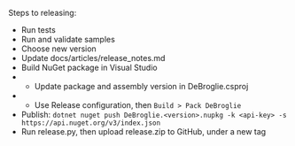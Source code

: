 Steps to releasing:
 * Run tests
 * Run and validate samples
 * Choose new version
 * Update docs/articles/release_notes.md
 * Build NuGet package in Visual Studio
 * * Update package and assembly version in DeBroglie.csproj
 * * Use Release configuration, then `Build > Pack DeBroglie`
 * Publish:
    `dotnet nuget push DeBroglie.<version>.nupkg -k <api-key> -s https://api.nuget.org/v3/index.json`
 * Run release.py, then upload release.zip to GitHub, under a new tag